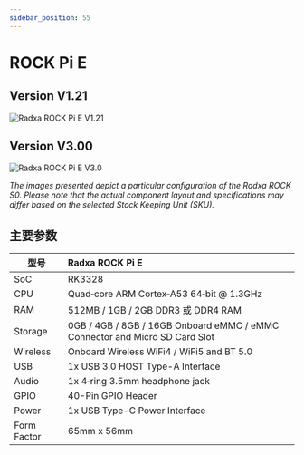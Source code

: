 ```yaml
---
sidebar_position: 55
---
```


# ROCK Pi E

## Version V1.21

![Radxa ROCK Pi E V1.21](/img/rockpi/pie/marked_rock_pi_e_v1210.webp)

## Version V3.00

![Radxa ROCK Pi E V3.0](/img/rockpi/pie/marked_rock_pi_e_v3000.webp)

_The images presented depict a particular configuration of the Radxa ROCK S0. Please note that the actual component layout and specifications may differ based on the selected Stock Keeping Unit (SKU)._

## 主要参数

| 型号        | Radxa ROCK Pi E                                                             |
| ----------- | :-------------------------------------------------------------------------- |
| SoC         | RK3328                                                                      |
| CPU         | Quad‑core ARM Cortex‑A53 64‑bit @ 1.3GHz                                    |
| RAM         | 512MB / 1GB / 2GB DDR3 或 DDR4 RAM                                          |
| Storage     | 0GB / 4GB / 8GB / 16GB Onboard eMMC / eMMC Connector and Micro SD Card Slot |
| Wireless    | Onboard Wireless WiFi4 / WiFi5 and BT 5.0                                   |
| USB         | 1x USB 3.0 HOST Type-A Interface                                            |
| Audio       | 1x 4‑ring 3.5mm headphone jack                                              |
| GPIO        | 40-Pin GPIO Header                                                          |
| Power       | 1x USB Type-C Power Interface                                               |
| Form Factor | 65mm x 56mm                                                                 |
